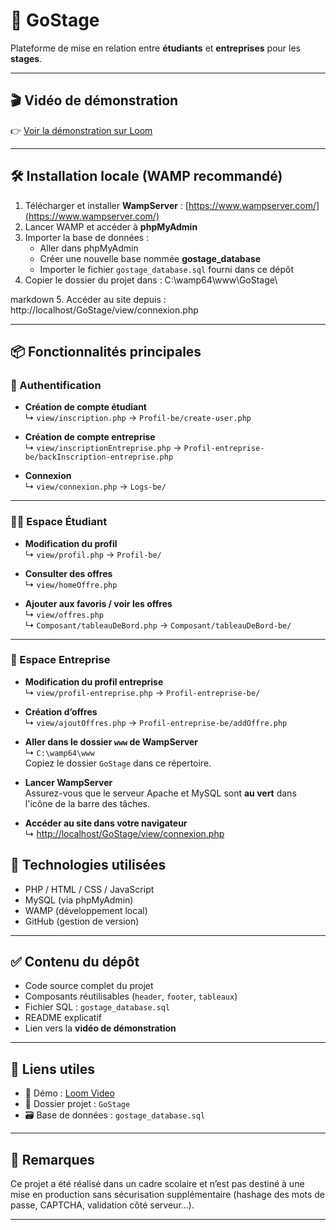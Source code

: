 # 🚀 GoStage

Plateforme de mise en relation entre **étudiants** et **entreprises** pour les **stages**.

---

## 🎬 Vidéo de démonstration

👉 [Voir la démonstration sur Loom](https://www.loom.com/share/c7f3c287c3aa46538f4237d122a4dbba?sid=df6e2b08-933a-4c27-ab87-2dc6cb9f42e7)

---

## 🛠️ Installation locale (WAMP recommandé)

1. Télécharger et installer **WampServer** : [https://www.wampserver.com/](https://www.wampserver.com/)
2. Lancer WAMP et accéder à **phpMyAdmin**
3. Importer la base de données :
   - Aller dans phpMyAdmin
   - Créer une nouvelle base nommée **gostage_database**
   - Importer le fichier `gostage_database.sql` fourni dans ce dépôt
4. Copier le dossier du projet dans :
   C:\wamp64\www\GoStage\

markdown
5. Accéder au site depuis :
http://localhost/GoStage/view/connexion.php



---

## 📦 Fonctionnalités principales

### 👤 Authentification

- **Création de compte étudiant**  
  ↳ `view/inscription.php` → `Profil-be/create-user.php`

- **Création de compte entreprise**  
  ↳ `view/inscriptionEntreprise.php` → `Profil-entreprise-be/backInscription-entreprise.php`

- **Connexion**  
  ↳ `view/connexion.php` → `Logs-be/`

---

### 🧑‍🎓 Espace Étudiant

- **Modification du profil**  
  ↳ `view/profil.php` → `Profil-be/`

- **Consulter des offres**  
  ↳ `view/homeOffre.php`

- **Ajouter aux favoris / voir les offres**  
  ↳ `view/offres.php`  
  ↳ `Composant/tableauDeBord.php` → `Composant/tableauDeBord-be/`

---

### 🏢 Espace Entreprise

- **Modification du profil entreprise**  
  ↳ `view/profil-entreprise.php` → `Profil-entreprise-be/`

- **Création d’offres**  
  ↳ `view/ajoutOffres.php` → `Profil-entreprise-be/addOffre.php`

- **Aller dans le dossier `www` de WampServer**  
  ↳ `C:\wamp64\www`  
  Copiez le dossier `GoStage` dans ce répertoire.

- **Lancer WampServer**  
  Assurez-vous que le serveur Apache et MySQL sont **au vert** dans l'icône de la barre des tâches.

- **Accéder au site dans votre navigateur**  
  ↳ [http://localhost/GoStage/view/connexion.php](http://localhost/GoStage/view/connexion.php)

## 🧪 Technologies utilisées

- PHP / HTML / CSS / JavaScript
- MySQL (via phpMyAdmin)
- WAMP (développement local)
- GitHub (gestion de version)

---

## ✅ Contenu du dépôt

- Code source complet du projet
- Composants réutilisables (`header`, `footer`, `tableaux`)
- Fichier SQL : `gostage_database.sql`
- README explicatif
- Lien vers la **vidéo de démonstration**

---

## 🔗 Liens utiles

- 🎥 Démo : [Loom Video](https://www.loom.com/share/c7f3c287c3aa46538f4237d122a4dbba?sid=df6e2b08-933a-4c27-ab87-2dc6cb9f42e7)
- 📁 Dossier projet : `GoStage`
- 🗃️ Base de données : `gostage_database.sql`

---

## 📌 Remarques

Ce projet a été réalisé dans un cadre scolaire et n’est pas destiné à une mise en production sans sécurisation supplémentaire (hashage des mots de passe, CAPTCHA, validation côté serveur...).

---
